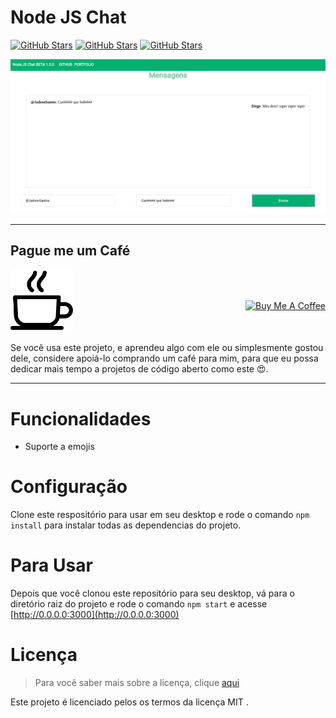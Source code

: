 Node JS Chat
============

[![GitHub Stars](https://img.shields.io/badge/demo-online-green)](https://jadson179.github.io/CHAT-SOCKET-IO/public/index.html) [![GitHub Stars](https://img.shields.io/badge/version-1.0.0-0a8c65)]() [![GitHub Stars](https://img.shields.io/badge/issues-0open-690a91)](https://github.com/jadson179/CHAT-SOCKET-IO/issues)
 

 ![Chat Preview](imgs/home.png)

--- 
## Pague me um Café 

 <a style="position: relative; top: 50px; float: right;" href="https://www.buymeacoffee.com/Knkra0y" target="_blank"><img src="https://www.buymeacoffee.com/assets/img/custom_images/orange_img.png" alt="Buy Me A Coffee" style="height: auto !important;width: auto !important;" ></a>

<img width="100" src="imgs/coffee-cup.svg">


Se você usa este projeto, e aprendeu algo com ele ou simplesmente gostou dele, considere apoiá-lo comprando um café para mim, para que eu possa dedicar mais tempo a projetos de código aberto como este 😍.

---

Funcionalidades
===

- Suporte a emojis

Configuração
====

Clone este respositório para usar em seu desktop e rode o comando `npm install` para instalar todas as dependencias do projeto.

Para Usar
===
Depois que você clonou este repositório para seu desktop, vá para o  diretório raiz do projeto e rode o comando `npm start` e acesse [http://0.0.0.0:3000](http://0.0.0.0:3000)

Licença
===
> Para você saber mais sobre a licença, clique [aqui](https://github.com/jadson179CHAT-SOCKET-IO/blob/master/LICENSE)

Este projeto é licenciado pelos os termos da licença MIT .